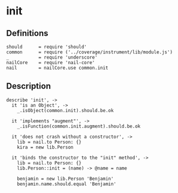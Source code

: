 [coffee]: http://asmblah.github.com/coffee/
[glob]: https://npmjs.org/package/glob
[grunt-contrib-coffee]: https://github.com/gruntjs/grunt-contrib-coffee
[grunt-istanbul-coverage]: https://github.com/daniellmb/grunt-istanbul-coverage
[grunt-istanbul]: https://github.com/taichi/grunt-istanbul
[grunt-simple-mocha]: https://github.com/yaymukund/grunt-simple-mocha
[grunt]: http://gruntjs.com/
[mocha]: https://npmjs.org/package/mocha
[nail-core]: https://github.com/noptic/nail-core
[should]: https://github.com/visionmedia/should.js
[underscore]: http://underscorejs.org

[About]: About.coffee.md
[accessor]: accessor.coffee.md
[fields]: fields.coffee.md
[init]: init.coffee.md
[injector]: injector.coffee.md
[methods]: methods.coffee.md
[parent]: parent.coffee.md
[properties]: properties.coffee.md

[nail]: https://github.com/noptic/nail
[npm]: https://github.com/noptic/nail

init
====
Definitions
-----------

    should      = require 'should'
    common      = require ('../coverage/instrument/lib/module.js')
    _           = require 'underscore'
    nailCore    = require 'nail-core'
    nail        = nailCore.use common.init
    
Description
-----------

    describe 'init', ->
      it 'is an Object', ->
        _.isObject(common.init).should.be.ok
          
      it 'implements "augment"', ->
        _.isFunction(common.init.augment).should.be.ok
      
      it 'does not crash without a constructor', ->
        lib = nail.to Person: {}
        kira = new lib.Person
      
      it 'binds the constructor to the "init" method', ->
        lib = nail.to Person: {}
        lib.Person::init = (name) -> @name = name
        
        benjamin = new lib.Person 'Benjamin'
        benjamin.name.should.equal 'Benjamin'